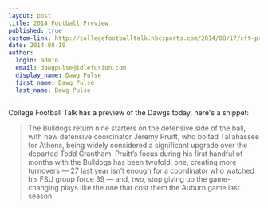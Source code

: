 ```yaml
--- 
layout: post
title: 2014 Football Preview
published: true
custom-link: http://collegefootballtalk.nbcsports.com/2014/08/17/cft-preseason-top-25-no-12-georgia/
date: 2014-08-19
author:
  login: admin
  email: dawgpulse@idlefusion.com
  display_name: Dawg Pulse
  first_name: Dawg Pulse
  last_name: Dawg Pulse
---
```

College Football Talk has a preview of the Dawgs today, here's a snippet:

> The Bulldogs return nine starters on the defensive side of the ball, with new defensive coordinator Jeremy Pruitt, who bolted Tallahassee for Athens, being widely considered a significant upgrade over the departed Todd Grantham.  Pruitt’s focus during his first handful of months with the Bulldogs has been twofold: one, creating more turnovers — 27 last year isn’t enough for a coordinator who watched his FSU group force 39 — and, two, stop giving up the game-changing plays like the one that cost them the Auburn game last season. 
